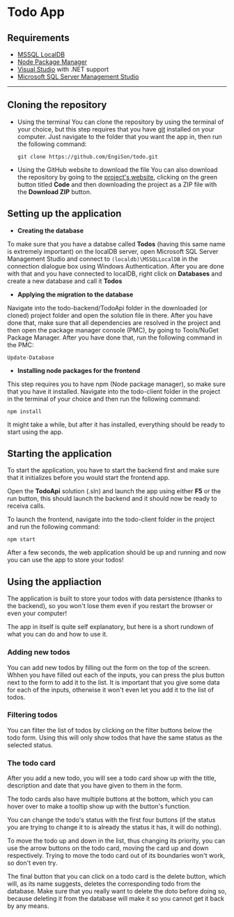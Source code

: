 # Todo App

## Requirements
- [MSSQL LocalDB](https://docs.microsoft.com/en-us/sql/database-engine/configure-windows/sql-server-express-localdb?view=sql-server-ver15)
- [Node Package Manager](https://nodejs.org/en/)
- [Visual Studio](https://visualstudio.microsoft.com/) with .NET support
- [Microsoft SQL Server Management Studio](https://docs.microsoft.com/en-us/sql/ssms/download-sql-server-management-studio-ssms?view=sql-server-ver15)
---

## Cloning the repository
- Using the terminal
You can clone the repository by using the terminal of your choice, but this step requires that you have [git](https://git-scm.com/) installed on your computer. Just navigate to the  folder that you want the app in, then run the following command:

    `git clone https://github.com/EngiSon/todo.git`

- Using the GitHub website to download the file
You can also download the repository by going to the [project's website](https://github.com/EngiSon/todo), clicking on the green button titled **Code** and  then downloading the project as a ZIP file with the **Download ZIP** button.

## Setting up the application
- **Creating the database**

To make sure that you have a databse called **Todos** (having this same name is extremely important) on the localDB server, open Microsoft SQL Server Management Studio and connect to `(localdb)\MSSQLLocalDB` in the connection dialogue box using Windows Authentication.
After you are done with that and you have connected to localDB, right click on **Databases** and create a new database and call it **Todos**
- **Applying the migration to the database**

Navigate into the todo-backend/TodoApi folder in the downloaded (or cloned) project folder and open the solution file in there. After you have done that, make sure that all dependencies are resolved in the project and then open the package manager console (PMC), by going to Tools/NuGet Package Manager. After you have done that, run the following command in the PMC:

    Update-Database

- **Installing node packages for the frontend**

This step requires you to have npm (Node package manager), so make sure that you have it installed.
Navigate into the todo-client folder in the project in the terminal of your choice and then run the following command:

    npm install

It might take a while, but after it has installed, everything should be ready to start using the app.

## Starting the application

To start the application, you have to start the backend first and make sure that it initializes before you would start the frontend app.

Open the **TodoApi** solution (.sln) and launch the app using either **F5** or the run button, this should launch the backend and it should now be ready to receiva calls.

To launch the frontend, navigate into the todo-client folder in the project and run the following command:

    npm start

After a few seconds, the web application should be up and running and now you can use the app to store your todos!

## Using the appliaction

The application is built to store your todos with data persistence (thanks to the backend), so you won't lose them even if you restart the browser or even your computer!

The app in itself is quite self explanatory, but here is a short rundown of what you can do and how to use it.

### Adding new todos

You can add new todos by filling out the form on the top of the screen. Whhen you have filled out each of the inputs, you can press the plus button next to the form to add it to the list. It is important that you give some data for each of the inputs, otherwise it won't even let you add it to the list of todos.

### Filtering todos

You can filter the list of todos by clicking on the filter buttons below the todo form. Using this will only show todos that have the same status as the selected status.

### The todo card

After you add a new todo, you will see a todo card show up with the title, description and date that you have given to them in the form.

The todo cards also have multiple buttons at the bottom, which you can hover over to make a tooltip show up with the button's function.

You can change the todo's status with the first four buttons (if the status you are trying to change it to is already the status it has, it will do nothing).

To move the todo up and down in the list, thus changing its priority, you can use the arrow buttons on the todo card, moving the card up and down respectively. Trying to move the todo card out of its boundaries won't work, so don't even try.

The final button that you can click on a todo card is the delete button, which will, as its name suggests, deletes the corresponding todo from the database. Make sure that you really want to delete the doto before doing so, because deleting it from the database will make it so you cannot get it back by any means.